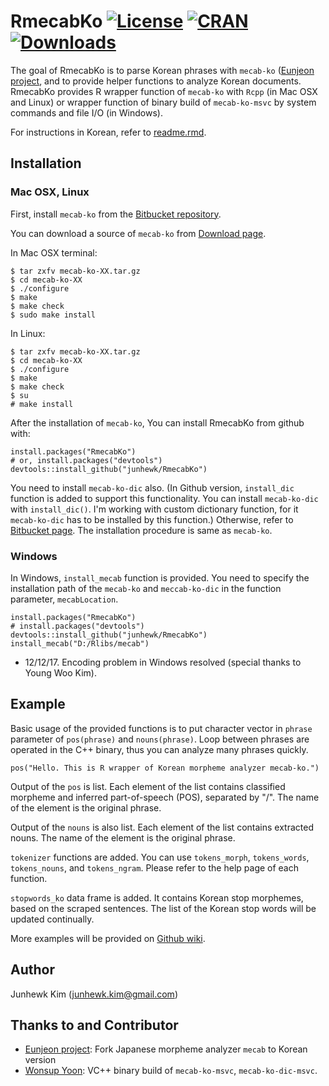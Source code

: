 # RmecabKo [![License](http://img.shields.io/badge/license-GPL%20%28%3E=%202%29-brightgreen.svg?style=flat)](http://www.gnu.org/licenses/gpl-2.0.html) [![CRAN](http://www.r-pkg.org/badges/version/RmecabKo)](https://cran.r-project.org/package=RmecabKo) [![Downloads](http://cranlogs.r-pkg.org/badges/RmecabKo?color=brightgreen)](http://www.r-pkg.org/pkg/RmecabKo)

The goal of RmecabKo is to parse Korean phrases with `mecab-ko` ([Eunjeon project](http://eunjeon.blogspot.com/), and to provide helper functions to analyze Korean documents. RmecabKo provides R wrapper function of `mecab-ko` with `Rcpp` (in Mac OSX and Linux) or wrapper function of binary build of `mecab-ko-msvc` by system commands and file I/O (in Windows).

For instructions in Korean, refer to [readme.rmd](https://github.com/junhewk/RmecabKo/blob/master/readme.rmd).

## Installation

### Mac OSX, Linux

First, install `mecab-ko` from the [Bitbucket repository](https://bitbucket.org/eunjeon/mecab-ko).

You can download a source of `mecab-ko` from [Download page](https://bitbucket.org/eunjeon/mecab-ko/downloads/).

In Mac OSX terminal:

```
$ tar zxfv mecab-ko-XX.tar.gz
$ cd mecab-ko-XX
$ ./configure 
$ make
$ make check
$ sudo make install
```

In Linux:

```
$ tar zxfv mecab-ko-XX.tar.gz
$ cd mecab-ko-XX
$ ./configure 
$ make
$ make check
$ su
# make install
```

After the installation of `mecab-ko`, You can install RmecabKo from github with:

```
install.packages("RmecabKo")
# or, install.packages("devtools")
devtools::install_github("junhewk/RmecabKo")
```

You need to install `mecab-ko-dic` also. (In Github version, `install_dic` function is added to support this functionality. You can install `mecab-ko-dic` with `install_dic()`. I'm working with custom dictionary function, for it `mecab-ko-dic` has to be installed by this function.) Otherwise, refer to [Bitbucket page](https://bitbucket.org/eunjeon/mecab-ko-dic). The installation procedure is same as `mecab-ko`.

### Windows

In Windows, `install_mecab` function is provided. You need to specify the installation path of the `mecab-ko` and `meccab-ko-dic` in the function parameter, `mecabLocation`.

```
install.packages("RmecabKo")
# install.packages("devtools")
devtools::install_github("junhewk/RmecabKo")
install_mecab("D:/Rlibs/mecab")
```

* 12/12/17. Encoding problem in Windows resolved (special thanks to Young Woo Kim).

## Example

Basic usage of the provided functions is to put character vector in `phrase` parameter of `pos(phrase)` and `nouns(phrase)`. Loop between phrases are operated in the C++ binary, thus you can analyze many phrases quickly.

```
pos("Hello. This is R wrapper of Korean morpheme analyzer mecab-ko.")
```

Output of the `pos` is list. Each element of the list contains classified morpheme and inferred part-of-speech (POS), separated by "/". The name of the element is the original phrase.

Output of the `nouns` is also list. Each element of the list contains extracted nouns. The name of the element is the original phrase.

`tokenizer` functions are added. You can use `tokens_morph`, `tokens_words`, `tokens_nouns`, and `tokens_ngram`. Please refer to the help page of each function.

`stopwords_ko` data frame is added. It contains Korean stop morphemes, based on the scraped sentences. The list of the Korean stop words will be updated continually.

More examples will be provided on [Github wiki](https://github.com/junhewk/RmecabKo/wiki).


## Author

Junhewk Kim (junhewk.kim@gmail.com)


## Thanks to and Contributor

* [Eunjeon project](http://eunjeon.blogspot.com/): Fork Japanese morpheme analyzer `mecab` to Korean version
* [Wonsup Yoon](https://www.github.com/Pusnow): VC++ binary build of `mecab-ko-msvc`, `mecab-ko-dic-msvc`.
